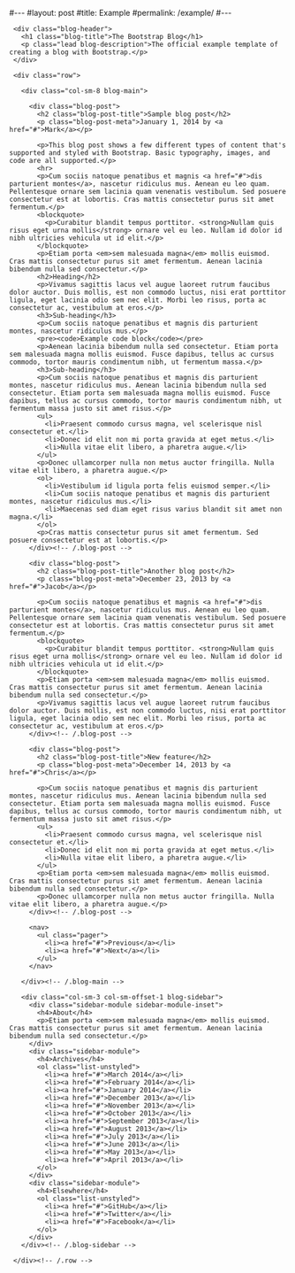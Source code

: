 #---
#layout: post
#title: Example
#permalink: /example/
#---

     <div class="blog-header">
       <h1 class="blog-title">The Bootstrap Blog</h1>
       <p class="lead blog-description">The official example template of creating a blog with Bootstrap.</p>
     </div>

     <div class="row">

       <div class="col-sm-8 blog-main">

         <div class="blog-post">
           <h2 class="blog-post-title">Sample blog post</h2>
           <p class="blog-post-meta">January 1, 2014 by <a href="#">Mark</a></p>

           <p>This blog post shows a few different types of content that's supported and styled with Bootstrap. Basic typography, images, and code are all supported.</p>
           <hr>
           <p>Cum sociis natoque penatibus et magnis <a href="#">dis parturient montes</a>, nascetur ridiculus mus. Aenean eu leo quam. Pellentesque ornare sem lacinia quam venenatis vestibulum. Sed posuere consectetur est at lobortis. Cras mattis consectetur purus sit amet fermentum.</p>
           <blockquote>
             <p>Curabitur blandit tempus porttitor. <strong>Nullam quis risus eget urna mollis</strong> ornare vel eu leo. Nullam id dolor id nibh ultricies vehicula ut id elit.</p>
           </blockquote>
           <p>Etiam porta <em>sem malesuada magna</em> mollis euismod. Cras mattis consectetur purus sit amet fermentum. Aenean lacinia bibendum nulla sed consectetur.</p>
           <h2>Heading</h2>
           <p>Vivamus sagittis lacus vel augue laoreet rutrum faucibus dolor auctor. Duis mollis, est non commodo luctus, nisi erat porttitor ligula, eget lacinia odio sem nec elit. Morbi leo risus, porta ac consectetur ac, vestibulum at eros.</p>
           <h3>Sub-heading</h3>
           <p>Cum sociis natoque penatibus et magnis dis parturient montes, nascetur ridiculus mus.</p>
           <pre><code>Example code block</code></pre>
           <p>Aenean lacinia bibendum nulla sed consectetur. Etiam porta sem malesuada magna mollis euismod. Fusce dapibus, tellus ac cursus commodo, tortor mauris condimentum nibh, ut fermentum massa.</p>
           <h3>Sub-heading</h3>
           <p>Cum sociis natoque penatibus et magnis dis parturient montes, nascetur ridiculus mus. Aenean lacinia bibendum nulla sed consectetur. Etiam porta sem malesuada magna mollis euismod. Fusce dapibus, tellus ac cursus commodo, tortor mauris condimentum nibh, ut fermentum massa justo sit amet risus.</p>
           <ul>
             <li>Praesent commodo cursus magna, vel scelerisque nisl consectetur et.</li>
             <li>Donec id elit non mi porta gravida at eget metus.</li>
             <li>Nulla vitae elit libero, a pharetra augue.</li>
           </ul>
           <p>Donec ullamcorper nulla non metus auctor fringilla. Nulla vitae elit libero, a pharetra augue.</p>
           <ol>
             <li>Vestibulum id ligula porta felis euismod semper.</li>
             <li>Cum sociis natoque penatibus et magnis dis parturient montes, nascetur ridiculus mus.</li>
             <li>Maecenas sed diam eget risus varius blandit sit amet non magna.</li>
           </ol>
           <p>Cras mattis consectetur purus sit amet fermentum. Sed posuere consectetur est at lobortis.</p>
         </div><!-- /.blog-post -->

         <div class="blog-post">
           <h2 class="blog-post-title">Another blog post</h2>
           <p class="blog-post-meta">December 23, 2013 by <a href="#">Jacob</a></p>

           <p>Cum sociis natoque penatibus et magnis <a href="#">dis parturient montes</a>, nascetur ridiculus mus. Aenean eu leo quam. Pellentesque ornare sem lacinia quam venenatis vestibulum. Sed posuere consectetur est at lobortis. Cras mattis consectetur purus sit amet fermentum.</p>
           <blockquote>
             <p>Curabitur blandit tempus porttitor. <strong>Nullam quis risus eget urna mollis</strong> ornare vel eu leo. Nullam id dolor id nibh ultricies vehicula ut id elit.</p>
           </blockquote>
           <p>Etiam porta <em>sem malesuada magna</em> mollis euismod. Cras mattis consectetur purus sit amet fermentum. Aenean lacinia bibendum nulla sed consectetur.</p>
           <p>Vivamus sagittis lacus vel augue laoreet rutrum faucibus dolor auctor. Duis mollis, est non commodo luctus, nisi erat porttitor ligula, eget lacinia odio sem nec elit. Morbi leo risus, porta ac consectetur ac, vestibulum at eros.</p>
         </div><!-- /.blog-post -->

         <div class="blog-post">
           <h2 class="blog-post-title">New feature</h2>
           <p class="blog-post-meta">December 14, 2013 by <a href="#">Chris</a></p>

           <p>Cum sociis natoque penatibus et magnis dis parturient montes, nascetur ridiculus mus. Aenean lacinia bibendum nulla sed consectetur. Etiam porta sem malesuada magna mollis euismod. Fusce dapibus, tellus ac cursus commodo, tortor mauris condimentum nibh, ut fermentum massa justo sit amet risus.</p>
           <ul>
             <li>Praesent commodo cursus magna, vel scelerisque nisl consectetur et.</li>
             <li>Donec id elit non mi porta gravida at eget metus.</li>
             <li>Nulla vitae elit libero, a pharetra augue.</li>
           </ul>
           <p>Etiam porta <em>sem malesuada magna</em> mollis euismod. Cras mattis consectetur purus sit amet fermentum. Aenean lacinia bibendum nulla sed consectetur.</p>
           <p>Donec ullamcorper nulla non metus auctor fringilla. Nulla vitae elit libero, a pharetra augue.</p>
         </div><!-- /.blog-post -->

         <nav>
           <ul class="pager">
             <li><a href="#">Previous</a></li>
             <li><a href="#">Next</a></li>
           </ul>
         </nav>

       </div><!-- /.blog-main -->

       <div class="col-sm-3 col-sm-offset-1 blog-sidebar">
         <div class="sidebar-module sidebar-module-inset">
           <h4>About</h4>
           <p>Etiam porta <em>sem malesuada magna</em> mollis euismod. Cras mattis consectetur purus sit amet fermentum. Aenean lacinia bibendum nulla sed consectetur.</p>
         </div>
         <div class="sidebar-module">
           <h4>Archives</h4>
           <ol class="list-unstyled">
             <li><a href="#">March 2014</a></li>
             <li><a href="#">February 2014</a></li>
             <li><a href="#">January 2014</a></li>
             <li><a href="#">December 2013</a></li>
             <li><a href="#">November 2013</a></li>
             <li><a href="#">October 2013</a></li>
             <li><a href="#">September 2013</a></li>
             <li><a href="#">August 2013</a></li>
             <li><a href="#">July 2013</a></li>
             <li><a href="#">June 2013</a></li>
             <li><a href="#">May 2013</a></li>
             <li><a href="#">April 2013</a></li>
           </ol>
         </div>
         <div class="sidebar-module">
           <h4>Elsewhere</h4>
           <ol class="list-unstyled">
             <li><a href="#">GitHub</a></li>
             <li><a href="#">Twitter</a></li>
             <li><a href="#">Facebook</a></li>
           </ol>
         </div>
       </div><!-- /.blog-sidebar -->

     </div><!-- /.row -->
